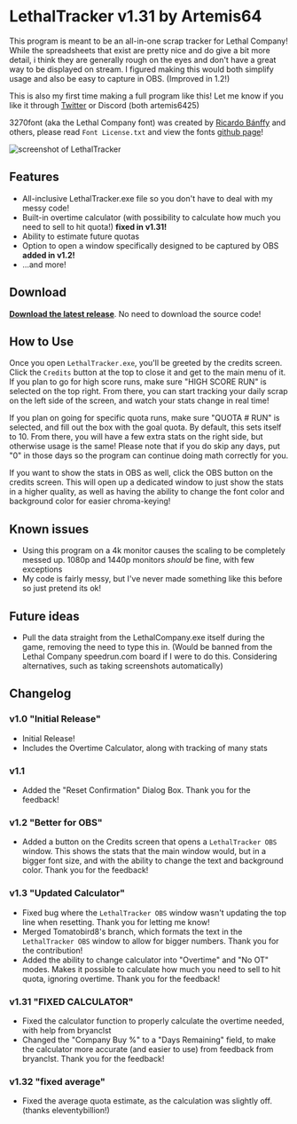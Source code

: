# LethalTracker v1.31 by Artemis64

This program is meant to be an all-in-one scrap tracker for Lethal Company!
While the spreadsheets that exist are pretty nice and do give a bit more detail, i think they are generally rough on the eyes and don't have a great way to be displayed on stream. I figured making this would both simplify usage and also be easy to capture in OBS. (Improved in 1.2!)

This is also my first time making a full program like this! Let me know if you like it through [Twitter](https://twitter.com/artemis6425) or Discord (both artemis6425)

3270font (aka the Lethal Company font) was created by [Ricardo Bánffy](https://github.com/rbanffy) and others, please read `Font License.txt` and view the fonts [github page](https://github.com/rbanffy/3270font/tree/main)!

![screenshot of LethalTracker](https://i.imgur.com/l4pmPTK.png)

## Features

- All-inclusive LethalTracker.exe file so you don't have to deal with my messy code!
- Built-in overtime calculator (with possibility to calculate how much you need to sell to hit quota!) **fixed in v1.31!**
- Ability to estimate future quotas
- Option to open a window specifically designed to be captured by OBS **added in v1.2!**
- ...and more!

## Download 

[**Download the latest release**](https://github.com/Artemis6425/LethalTracker/releases/latest). No need to download the source code!

## How to Use

Once you open `LethalTracker.exe`, you'll be greeted by the credits screen. Click the `Credits` button at the top to close it and get to the main menu of it.
If you plan to go for high score runs, make sure "HIGH SCORE RUN" is selected on the top right. From there, you can start tracking your daily scrap on the left side of the screen, and watch your stats change in real time!

If you plan on going for specific quota runs, make sure "QUOTA # RUN" is selected, and fill out the box with the goal quota. By default, this sets itself to 10. From there, you will have a few extra stats on the right side, but otherwise usage is the same! Please note that if you do skip any days, put "0" in those days so the program can continue doing math correctly for you.

If you want to show the stats in OBS as well, click the OBS button on the credits screen. This will open up a dedicated window to just show the stats in a higher quality, as well as having the ability to change the font color and background color for easier chroma-keying!

## Known issues

- Using this program on a 4k monitor causes the scaling to be completely messed up. 1080p and 1440p monitors *should* be fine, with few exceptions
- My code is fairly messy, but I've never made something like this before so just pretend its ok!

## Future ideas

- Pull the data straight from the LethalCompany.exe itself during the game, removing the need to type this in. (Would be banned from the Lethal Company speedrun.com board if I were to do this. Considering alternatives, such as taking screenshots automatically)

## Changelog

### v1.0 "Initial Release"

- Initial Release!
- Includes the Overtime Calculator, along with tracking of many stats

### v1.1

- Added the "Reset Confirmation" Dialog Box. Thank you for the feedback!

### v1.2 "Better for OBS"

- Added a button on the Credits screen that opens a `LethalTracker OBS` window. This shows the stats that the main window would, but in a bigger font size, and with the ability to change the text and background color. Thank you for the feedback!

### v1.3 "Updated Calculator"

- Fixed bug where the `LethalTracker OBS` window wasn't updating the top line when resetting. Thank you for letting me know!
- Merged Tomatobird8's branch, which formats the text in the `LethalTracker OBS` window to allow for bigger numbers. Thank you for the contribution!
- Added the ability to change calculator into "Overtime" and "No OT" modes. Makes it possible to calculate how much you need to sell to hit quota, ignoring overtime. Thank you for the feedback!

### v1.31 "FIXED CALCULATOR"

- Fixed the calculator function to properly calculate the overtime needed, with help from bryanclst
- Changed the "Company Buy %" to a "Days Remaining" field, to make the calculator more accurate (and easier to use) from feedback from bryanclst.
Thank you for the feedback!

### v1.32 "fixed average"

- Fixed the average quota estimate, as the calculation was slightly off. (thanks eleventybillion!)
